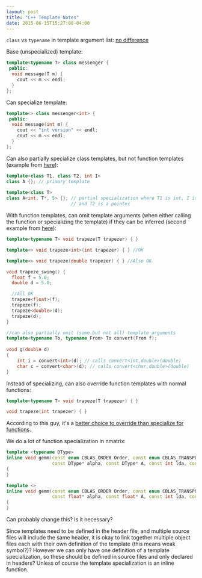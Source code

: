 ```yaml
---
layout: post
title: "C++ Template Notes"
date: 2015-06-15T15:27:08-04:00
---
```

`class` vs `typename` in template argument list:
[no difference](http://stackoverflow.com/questions/213121/use-class-or-typename-for-template-parameters)

Base (unspecialized) template:

```C++
template<typename T> class messenger {
 public:
  void message(T m) {
    cout << m << endl;
  }
};
```

Can specialize template:

```C++
template<> class messenger<int> {
 public:
  void message(int m) {
    cout << "int version" << endl;
    cout << m << endl;
  }
};
```

Can also partially specialize class templates, but not function templates
(example from
[here](http://en.cppreference.com/w/cpp/language/partial_specialization)):

```C++
template<class T1, class T2, int I>
class A {}; // primary template
 
template<class T>
class A<int, T*, 5> {}; // partial specialization where T1 is int, I is 5,
                        // and T2 is a pointer
```

With function templates, can omit template arguments (when either calling the
function or specializing the template) if they can be
inferred (second example from
[here](http://en.cppreference.com/w/cpp/language/template_argument_deduction)):

```C++
template<typename T> void trapeze(T trapezer) { }

template<> void trapeze<int>(int trapezer) { } //OK

template<> void trapeze(double trapezer) { } //Also OK

void trapeze_swing() {
  float f = 5.0;
  double d = 5.0;

  //All OK
  trapeze<float>(f);
  trapeze(f);
  trapeze<double>(d);
  trapeze(d);
}

//can also partially omit (some but not all) template arguments
template<typename To, typename From> To convert(From f);
 
void g(double d) 
{
    int i = convert<int>(d); // calls convert<int,double>(double)
    char c = convert<char>(d); // calls convert<char,double>(double)
}
```

Instead of specializing, can also override function templates with normal functions:

```C++
template<typename T> void trapeze(T trapezer) { }

void trapeze(int trapezer) { }
```

According to this guy, it's a [better choice to override than specialize for
functions](http://www.gotw.ca/publications/mill17.htm).

We do a lot of function specialization in nmatrix:

```C++
template <typename DType>
inline void gemm(const enum CBLAS_ORDER Order, const enum CBLAS_TRANSPOSE TransA, const enum CBLAS_TRANSPOSE TransB, const int M, const int N, const int K,
                 const DType* alpha, const DType* A, const int lda, const DType* B, const int ldb, const DType* beta, DType* C, const int ldc)
{
}

template <>
inline void gemm(const enum CBLAS_ORDER Order, const enum CBLAS_TRANSPOSE TransA, const enum CBLAS_TRANSPOSE TransB, const int M, const int N, const int K,
                 const float* alpha, const float* A, const int lda, const float* B, const int ldb, const float* beta, float* C, const int ldc)
{
}
```

Can probably change this? Is it necessary?

Since templates need to be defined in the header file, and multiple source
files will include the same header, it is okay to link together multiple object
files each with their own definition of the template (this means weak
symbol?)? However we can only
have one definition of a template specialization, so these should be defined in
source files and only declared in headers? Unless of course the template
specialization is an inline function.
